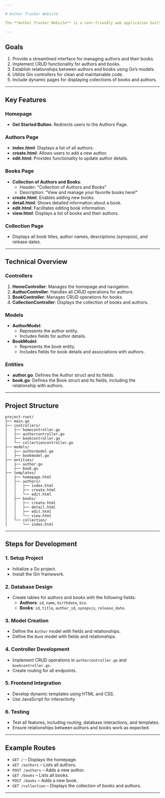 ```yaml
---

# Author Tracker Website

The **Author Tracker Website** is a user-friendly web application built with Go and the Gin framework. This project provides a platform to manage authors and their books, with a focus on simplicity and efficiency. The system includes a homepage, dedicated pages for authors and books, and a collection page for displaying detailed book information.

---
```


## Goals

1. Provide a streamlined interface for managing authors and their books.
2. Implement CRUD functionality for authors and books.
3. Establish relationships between authors and books using Go’s models.
4. Utilize Gin controllers for clean and maintainable code.
5. Include dynamic pages for displaying collections of books and authors.

---

## Key Features

### Homepage

- **Get Started Button**: Redirects users to the Authors Page.

### Authors Page

- **index.html**: Displays a list of all authors.
- **create.html**: Allows users to add a new author.
- **edit.html**: Provides functionality to update author details.

### Books Page

- **Collection of Authors and Books**:
  - Header: "Collection of Authors and Books"
  - Description: "View and manage your favorite books here!"
- **create.html**: Enables adding new books.
- **detail.html**: Shows detailed information about a book.
- **edit.html**: Facilitates editing book information.
- **view\.html**: Displays a list of books and their authors.

### Collection Page

- Displays all book titles, author names, descriptions (synopsis), and release dates.

---

## Technical Overview

### Controllers

1. **HomeController**: Manages the homepage and navigation.
2. **AuthorController**: Handles all CRUD operations for authors.
3. **BookController**: Manages CRUD operations for books.
4. **CollectionController**: Displays the collection of books and authors.

### Models

- **AuthorModel**:
  - Represents the author entity.
  - Includes fields for author details.
- **BookModel**:
  - Represents the book entity.
  - Includes fields for book details and associations with authors.

### Entities

- **author.go**: Defines the Author struct and its fields.
- **book.go**: Defines the Book struct and its fields, including the relationship with authors.

---

## Project Structure

```
project-root/
├── main.go
├── controllers/
│   ├── homecontroller.go
│   ├── authorcontroller.go
│   ├── bookcontroller.go
│   └── collectioncontroller.go
├── models/
│   ├── authormodel.go
│   ├── bookmodel.go
├── entities/
│   ├── author.go
│   ├── book.go
├── templates/
│   ├── homepage.html
│   ├── authors/
│   │   ├── index.html
│   │   ├── create.html
│   │   └── edit.html
│   ├── books/
│   │   ├── create.html
│   │   ├── detail.html
│   │   ├── edit.html
│   │   └── view.html
│   └── collection/
│       └── index.html
```

---

## Steps for Development

### 1. Setup Project

- Initialize a Go project.
- Install the Gin framework.

### 2. Database Design

- Create tables for authors and books with the following fields:
  - **Authors**: `id`, `name`, `birthdate`, `bio`.
  - **Books**: `id`, `title`, `author_id`, `synopsis`, `release_date`.

### 3. Model Creation

- Define the `Author` model with fields and relationships.
- Define the `Book` model with fields and relationships.

### 4. Controller Development

- Implement CRUD operations in `authorcontroller.go` and `bookcontroller.go`.
- Create routing for all endpoints.

### 5. Frontend Integration

- Develop dynamic templates using HTML and CSS.
- Use JavaScript for interactivity.

### 6. Testing

- Test all features, including routing, database interactions, and templates.
- Ensure relationships between authors and books work as expected.

---

## Example Routes

- `GET /` – Displays the homepage.
- `GET /authors` – Lists all authors.
- `POST /authors` – Adds a new author.
- `GET /books` – Lists all books.
- `POST /books` – Adds a new book.
- `GET /collection` – Displays the collection of books and authors.

---
